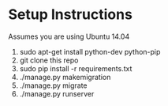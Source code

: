 Setup Instructions
============================

Assumes you are using Ubuntu 14.04  
1. sudo apt-get install python-dev python-pip  
2. git clone this repo  
3. sudo pip install -r requirements.txt  
4. ./manage.py makemigration
5. ./manage.py migrate  
6. ./manage.py runserver  
